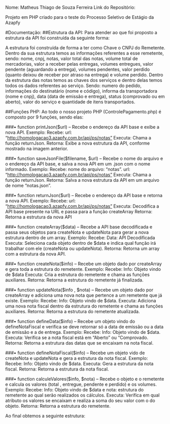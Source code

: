 Nome: Matheus Thiago de Souza Ferreira
Link do Repositório: 

Projeto em PHP criado para o teste do Processo Seletivo de Estágio da Azapfy

#Documentação:
##Estrutura da API:
	Para atender ao que foi proposto a estrutura da API foi construída da seguinte forma:
 
A estrutura foi construída de forma a ter como Chave o CNPJ do Remetente. Dentro da sua estrutura temos as informações referentes a esse remetente, sendo: nome, cnpj, notas, valor total das notas, volume total de mercadorias, valor a receber pelas entregas, volumes entregues, valor pendente (aguardando a entrega), volumes pendentes, valor perdido (quanto deixou de receber por atraso na entrega) e volume perdido.
	Dentro da estrutura das notas temos as chaves dos serviços e dentro delas temos todos os dados referentes ao serviço. Sendo: numero do pedido, informações do destinatário (nome e código), informa da transportadora (nome e cnpj), data (data de emissão e entrega), status (comprovado ou em aberto), valor do serviço e quantidade de itens transportados.
  
##Funções PHP:
	Ao todo o nosso projeto PHP (ControlePagamento.php) é composto por 9 funções, sendo elas:
  
###•	function printJson($url) – Recebe o endereço da API base e exibe a nova API.
    Exemplo:
      Recebe: 
      url: “http://homologacao3.azapfy.com.br/api/ps/notas”
      Executa:
      Chama a função returnJson.
      Retorna: 
      Exibe a nova estrutura da API, conforme mostrado na imagem anterior.

###•	function saveJsonFile($filename, $url) – Recebe o nome do arquivo e o endereço da API base, e salva a nova API em um .json com o nome informado.
    Exemplo:
      Recebe:
      nome do arquivo: “notas”. 
      url: “http://homologacao3.azapfy.com.br/api/ps/notas”
      Executa:
      Chama a função returnJson.
      Retorna:
      Salva a nova estrutura da API em um arquivo de nome “notas.json”.

###•	function returnJson($url) – Recebe o endereço da API base e retorna a nova API.
    Exemplo:
      Recebe:
      url: “http://homologacao3.azapfy.com.br/api/ps/notas”
      Executa:
      Decodifica a API base presente na URL e passa para a função createArray
      Retorna:
      Retorna a estrutura da nova API

###•	function createArray($data) – Recebe a API base decodificada e passa seus objetos para createNota e updateNota para gerar a nova estrutura dentro de um array.
    Exemplo:
      Recebe:
      Data: API Decodificada
      Executa:
      Seleciona cada objeto dentro de $data e indica qual função irá trabalhar com ele (createNota ou updateNota).
      Retorna:
      Retorna um array com a estrutura da nova API.

###•	function createNota($info) – Recebe um objeto dado por createArray e gera toda a estrutura do remetente.
    Exemplo:
    Recebe:
    Info: Objeto vindo de $data
    Executa:
    Cria a estrutura do remetente e chama as funções auxiliares.
    Retorna:
    Retorna a estrutura do remetente já finalizada.

###•	function updateNota($info , $nota) – Recebe um objeto dado por createArray e adiciona uma nova nota que pertence a um  remetente que já existe.
    Exemplo:
      Recebe:
      Info: Objeto vindo de $data.
      Executa:
      Adiciona uma nova nota fiscal dentro da estrutura do remetente e chama as funções auxiliares.
      Retorna:
      Retorna a estrutura do remetente atualizada.

###• function defineData($info) – Recebe um objeto vindo do defineNotaFiscal e verifica se deve retornar só a data de emissão ou a data de emissão e a de entrega.
    Exemplo:
      Recebe:
      Info: Objeto vindo de $data.
      Executa:
      Verifica se a nota fiscal está em “Aberto” ou “Comprovado.
      Retorna:
      Retorna a estrutura das datas que se encaixam na nota fiscal.

###•	function defineNotaFiscal($info) – Recebe um objeto vido de createNota e updateNota e gera a estrutura da nota fiscal.
    Exemplo:
      Recebe:
      Info: Objeto vindo de $data.
      Executa:
      Gera a estrutura da nota fiscal.
      Retorna:
      Retorna a estrutura da nota fiscal.

###•	function calculeValores($info, $nota) – Recebe o objeto e o remetente e calcula os valores (total , entregue, pendente e perdido) e os volumes.
    Exemplo:
      Recebe:
      Info: Objeto vindo de $data e nota: estrutura do remetente ao qual serão realizados os cálculos.
      Executa:
      Verifica em qual atributo os valores se encaixam e realiza a soma do seu valor com o do objeto.
      Retorna:
      Retorna a estrutura do remetente.

Ao final obtemos a seguinte estrutura:
 
